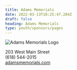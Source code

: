 ```yaml
---
title: Adams Memorials
date: 2022-03-13T16:25:47.284Z
draft: false
heading: Adams Memorials
type: youth/sponsors/pages
---
```

![Adams Memorials Logo](https://res.cloudinary.com/robinson-soccer/image/upload/v1647271408/Youth/Sponsors/adams_memorials_zklfkb.png)

203 West Main Street  
(618) 544-2015  
[adamsmemorials.com](https://www.adamsmemorials.com)